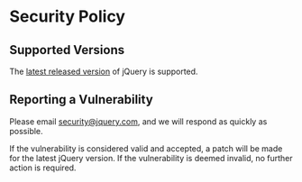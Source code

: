 # Security Policy

## Supported Versions

The [latest released version](https://github.com/jquery/jquery/releases) of jQuery is supported.

## Reporting a Vulnerability

Please email security@jquery.com, and we will respond as quickly as possible.

If the vulnerability is considered valid and accepted, a patch will be made for the latest jQuery version.
If the vulnerability is deemed invalid, no further action is required.
